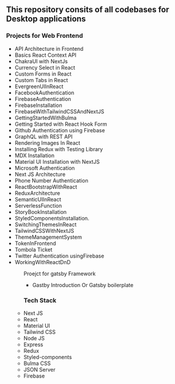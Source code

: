 <h2>This repository consits of all codebases for Desktop applications</h2>


<h3>Projects for Web Frontend</h3>
<ul>
  <li> API Architecture in Frontend</li>
  <li> Basics React Context API </li>
  <li> ChakraUI with NextJs </li>
  <li> Currency Select in React </li>
  <li> Custom Forms in React </li>
  <li> Custom Tabs in React </li>
  <li> EvergreenUIInReact </li>
  <li> FacebookAuthentication </li>
  <li> FirebaseAuthentication </li>
  <li> FirebaseInstallation </li>
  <li> FirebaseWithTailwindCSSAndNextJS </li> 
  <li> GettingStartedWithBulma </li> 
  <li> Getting Started with React Hook Form </li>
  <li> Github Authentication using Firebase </li> 
  <li> GraphQL with REST API </li>
  <li> Rendering Images In React </li>
  <li> Installing Redux with Testing Library</li>
  <li> MDX Installation </li>
  <li> Material UI Installation with NextJS </li>
  <li> Microsoft Authentication </li>
  <li> Next JS Architecture </li>
  <li> Phone Number Authentication</li>
  <li> ReactBootstrapWithReact </li>
  <li> ReduxArchitecture </li>
  <li> SemanticUIInReact </li>
  <li> ServerlessFunction </li>
  <li> StoryBookInstallation </li>
  <li> StyledComponentsInstallation. </li>
  <li> SwitchingThemesInReact </li>
  <li> TailwindCSSWithNextJS </li>
  <li> ThemeManagementSystem </li>
  <li> TokenInFrontend </li>
  <li> Tombola Ticket </li>
  <li> Twitter Authentication usingFirebase </li>
  <li> WorkingWithReactDnD </li>
<ul>

<p>Proejct for gatsby Framework</p>
  <ul>
    <li>Gastby Introduction Or Gatsby boilerplate</p>
  </ul>
  
<h3>Tech Stack</h3>
<li>Next JS</li>
<li>React</li>
<li>Material UI</li>
<li>Tailwind CSS</li>
<li>Node JS</li>
<li>Express</li>
<li>Redux</li>
<li>Styled-components</li>
<li>Bulma CSS</li>
<li>JSON Server</li>
<li>Firebase</li>
